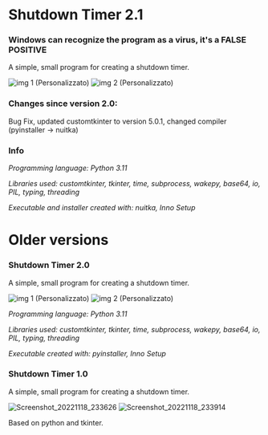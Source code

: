 # Shutdown Timer 2.1 
### Windows can recognize the program as a virus, it's a FALSE POSITIVE
A simple, small program for creating a shutdown timer.

![img 1 (Personalizzato)](https://user-images.githubusercontent.com/64761832/204908675-f2275b80-b013-49b1-a58e-5f993e94fa23.png)
![img 2 (Personalizzato)](https://user-images.githubusercontent.com/64761832/204908711-b35dbb7b-db86-4c7c-bb3d-9d446b6262f6.png)

### Changes since version 2.0:
Bug Fix, updated customtkinter to version 5.0.1, changed compiler (pyinstaller -> nuitka)

### Info

*Programming language:
Python 3.11*

*Libraries used:
customtkinter, tkinter, time, subprocess, wakepy, base64, io, PIL, typing, threading*

*Executable and installer created with:
nuitka, Inno Setup*

# Older versions

### Shutdown Timer 2.0 

A simple, small program for creating a shutdown timer.

![img 1 (Personalizzato)](https://user-images.githubusercontent.com/64761832/204908675-f2275b80-b013-49b1-a58e-5f993e94fa23.png)
![img 2 (Personalizzato)](https://user-images.githubusercontent.com/64761832/204908711-b35dbb7b-db86-4c7c-bb3d-9d446b6262f6.png)

*Programming language: Python 3.11*

*Libraries used: customtkinter, tkinter, time, subprocess, wakepy, base64, io, PIL, typing, threading*

*Executable created with: pyinstaller, Inno Setup*


### Shutdown Timer 1.0
A simple, small program for creating a shutdown timer.

![Screenshot_20221118_233626](https://user-images.githubusercontent.com/64761832/202816073-ad4a5b12-1a64-475e-bf2b-691c19e2707b.png)
![Screenshot_20221118_233914](https://user-images.githubusercontent.com/64761832/202816076-cb23247b-a07a-4622-9d74-bb279d11b0bb.png)

Based on python and tkinter.
